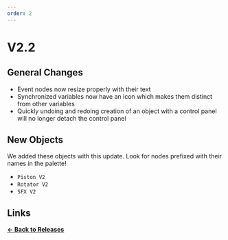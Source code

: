 ```yaml
---
order: 2
---
```


# V2.2

## General Changes

* Event nodes now resize properly with their text
* Synchronized variables now have an icon which makes them distinct from other variables
* Quickly undoing and redoing creation of an object with a control panel will no longer detach the control panel

## New Objects

We added these objects with this update. Look for nodes prefixed with their names in the palette!

* `Piston V2`
* `Rotator V2`
* `SFX V2`

## Links

**[<- Back to Releases](./)**
